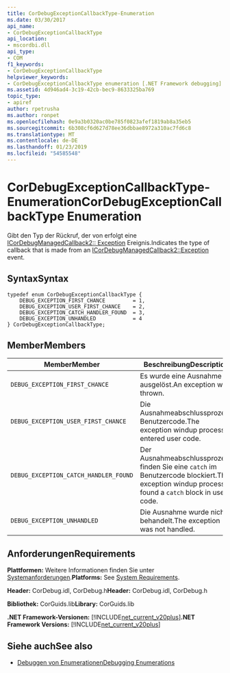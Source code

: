 ```yaml
---
title: CorDebugExceptionCallbackType-Enumeration
ms.date: 03/30/2017
api_name:
- CorDebugExceptionCallbackType
api_location:
- mscordbi.dll
api_type:
- COM
f1_keywords:
- CorDebugExceptionCallbackType
helpviewer_keywords:
- CorDebugExceptionCallbackType enumeration [.NET Framework debugging]
ms.assetid: 4d946ad4-3c19-42cb-bec9-8633325ba769
topic_type:
- apiref
author: rpetrusha
ms.author: ronpet
ms.openlocfilehash: 0e9a3b0320ac0be785f0823afef1819ab8a35eb5
ms.sourcegitcommit: 6b308cf6d627d78ee36dbbae8972a310ac7fd6c8
ms.translationtype: MT
ms.contentlocale: de-DE
ms.lasthandoff: 01/23/2019
ms.locfileid: "54585548"
---
```

# <a name="cordebugexceptioncallbacktype-enumeration"></a><span data-ttu-id="704ce-102">CorDebugExceptionCallbackType-Enumeration</span><span class="sxs-lookup"><span data-stu-id="704ce-102">CorDebugExceptionCallbackType Enumeration</span></span>
<span data-ttu-id="704ce-103">Gibt den Typ der Rückruf, der von erfolgt eine [ICorDebugManagedCallback2:: Exception](../../../../docs/framework/unmanaged-api/debugging/icordebugmanagedcallback2-exception-method.md) Ereignis.</span><span class="sxs-lookup"><span data-stu-id="704ce-103">Indicates the type of callback that is made from an [ICorDebugManagedCallback2::Exception](../../../../docs/framework/unmanaged-api/debugging/icordebugmanagedcallback2-exception-method.md) event.</span></span>  
  
## <a name="syntax"></a><span data-ttu-id="704ce-104">Syntax</span><span class="sxs-lookup"><span data-stu-id="704ce-104">Syntax</span></span>  
  
```  
typedef enum CorDebugExceptionCallbackType {  
    DEBUG_EXCEPTION_FIRST_CHANCE         = 1,  
    DEBUG_EXCEPTION_USER_FIRST_CHANCE    = 2,  
    DEBUG_EXCEPTION_CATCH_HANDLER_FOUND  = 3,  
    DEBUG_EXCEPTION_UNHANDLED            = 4  
} CorDebugExceptionCallbackType;  
```  
  
## <a name="members"></a><span data-ttu-id="704ce-105">Member</span><span class="sxs-lookup"><span data-stu-id="704ce-105">Members</span></span>  
  
|<span data-ttu-id="704ce-106">Member</span><span class="sxs-lookup"><span data-stu-id="704ce-106">Member</span></span>|<span data-ttu-id="704ce-107">Beschreibung</span><span class="sxs-lookup"><span data-stu-id="704ce-107">Description</span></span>|  
|------------|-----------------|  
|`DEBUG_EXCEPTION_FIRST_CHANCE`|<span data-ttu-id="704ce-108">Es wurde eine Ausnahme ausgelöst.</span><span class="sxs-lookup"><span data-stu-id="704ce-108">An exception was thrown.</span></span>|  
|`DEBUG_EXCEPTION_USER_FIRST_CHANCE`|<span data-ttu-id="704ce-109">Die Ausnahmeabschlussprozess Benutzercode.</span><span class="sxs-lookup"><span data-stu-id="704ce-109">The exception windup process entered user code.</span></span>|  
|`DEBUG_EXCEPTION_CATCH_HANDLER_FOUND`|<span data-ttu-id="704ce-110">Der Ausnahmeabschlussprozess finden Sie eine `catch` im Benutzercode blockiert.</span><span class="sxs-lookup"><span data-stu-id="704ce-110">The exception windup process found a `catch` block in user code.</span></span>|  
|`DEBUG_EXCEPTION_UNHANDLED`|<span data-ttu-id="704ce-111">Die Ausnahme wurde nicht behandelt.</span><span class="sxs-lookup"><span data-stu-id="704ce-111">The exception was not handled.</span></span>|  
  
## <a name="requirements"></a><span data-ttu-id="704ce-112">Anforderungen</span><span class="sxs-lookup"><span data-stu-id="704ce-112">Requirements</span></span>  
 <span data-ttu-id="704ce-113">**Plattformen:** Weitere Informationen finden Sie unter [Systemanforderungen](../../../../docs/framework/get-started/system-requirements.md).</span><span class="sxs-lookup"><span data-stu-id="704ce-113">**Platforms:** See [System Requirements](../../../../docs/framework/get-started/system-requirements.md).</span></span>  
  
 <span data-ttu-id="704ce-114">**Header:** CorDebug.idl, CorDebug.h</span><span class="sxs-lookup"><span data-stu-id="704ce-114">**Header:** CorDebug.idl, CorDebug.h</span></span>  
  
 <span data-ttu-id="704ce-115">**Bibliothek:** CorGuids.lib</span><span class="sxs-lookup"><span data-stu-id="704ce-115">**Library:** CorGuids.lib</span></span>  
  
 <span data-ttu-id="704ce-116">**.NET Framework-Versionen:** [!INCLUDE[net_current_v20plus](../../../../includes/net-current-v20plus-md.md)]</span><span class="sxs-lookup"><span data-stu-id="704ce-116">**.NET Framework Versions:** [!INCLUDE[net_current_v20plus](../../../../includes/net-current-v20plus-md.md)]</span></span>  
  
## <a name="see-also"></a><span data-ttu-id="704ce-117">Siehe auch</span><span class="sxs-lookup"><span data-stu-id="704ce-117">See also</span></span>
- [<span data-ttu-id="704ce-118">Debuggen von Enumerationen</span><span class="sxs-lookup"><span data-stu-id="704ce-118">Debugging Enumerations</span></span>](../../../../docs/framework/unmanaged-api/debugging/debugging-enumerations.md)
